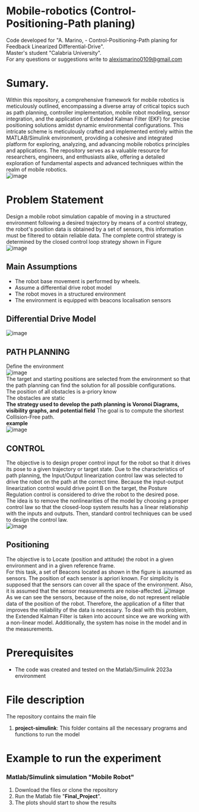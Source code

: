 # Mobile-robotics (Control-Positioning-Path planing)

Code developed for "A. Marino, - Control-Positioning-Path planing for Feedback Linearized Differential-Drive".  
Master's student "Calabria University".  
For any questions or suggestions write to alexismarino0109@gmail.com

# Sumary.
Within this repository, a comprehensive framework for mobile robotics is meticulously outlined, encompassing a diverse array of critical topics such as path planning, controller implementation, mobile robot modeling, sensor integration, and the application of Extended Kalman Filter (EKF) for precise positioning solutions amidst dynamic environmental configurations. This intricate scheme is meticulously crafted and implemented entirely within the MATLAB/Simulink environment, providing a cohesive and integrated platform for exploring, analyzing, and advancing mobile robotics principles and applications. The repository serves as a valuable resource for researchers, engineers, and enthusiasts alike, offering a detailed exploration of fundamental aspects and advanced techniques within the realm of mobile robotics.  
![image](https://github.com/fercho-0109/Mobile-robotics/assets/40362695/23696346-064c-4809-91ac-6b2186e58d7a)


# Problem Statement
Design a mobile robot simulation capable of moving in a structured environment following a desired trajectory  by means of a control strategy, the robot's position data is obtained by a set of sensors, this information must be filtered to obtain reliable data. The complete control strategy is determined by the closed control loop strategy shown in Figure  
![image](https://github.com/fercho-0109/Mobile-robotics/assets/40362695/898f4cfd-08c3-46a4-8ad3-529e24647de3)
## Main Assumptions
- The robot base movement is performed by wheels.  
- Assume a differential drive robot model  
- The robot moves in a structured environment  
- The environment is equipped with beacons localisation sensors  

## Differential Drive Model 
![image](https://github.com/fercho-0109/Mobile-robotics/assets/40362695/e4ec6f7c-1631-4a29-ae84-eefdb1700f1a)

##  PATH PLANNING 
Define the environment  
![image](https://github.com/fercho-0109/Mobile-robotics/assets/40362695/ed22113f-075b-4db6-ac83-3a3f5df54866)  
The target and starting positions are selected from the environment so that the path planning can find the solution for all possible configurations.  
The position of all obstacles is a-priory know  
The obstacles are static   
**The strategy used to develop the path planning is Voronoi Diagrams, visibility graphs, and potential field** The goal is to compute the shortest Collision-Free path.  
**example**  
![image](https://github.com/fercho-0109/Mobile-robotics/assets/40362695/bef6face-4e72-4604-9409-2a6ba333d4fd)


## CONTROL
The objective is to design proper control input for the robot so that it drives its pose to a given trajectory or target state. Due to the characteristics of path planning, the Input/Output linearization control law was selected to drive the robot on the path at the correct time. Because the input-output linearization control would drive point B on the target, the Posture Regulation  control is considered to drive the robot to the desired pose.  
The idea is to remove the nonlinearities of the model by choosing a proper control law so that the closed-loop system results has a linear relationship with the inputs and outputs. Then, standard control techniques can be used to design the control law.  
![image](https://github.com/fercho-0109/Mobile-robotics/assets/40362695/2aa65a5c-04be-4aaa-a429-f6b81f5d5da9)

##  Positioning
The objective is to Locate (position and attitude) the robot in a given environment and in a given reference frame.  
For this task, a set of Beacons located as shown in the figure is assumed as sensors. The position of each sensor is apriori known. For simplicity is supposed that the sensors can cover all the space of the environment. Also, it is assumed that the sensor measurements are noise-affected.
![image](https://github.com/fercho-0109/Mobile-robotics/assets/40362695/f7e19f1d-bc56-4c1a-a998-b423591c5177)  
As we can see the sensors, because of the noise, do not represent reliable data of the position of the robot. Therefore, the application of a filter that improves the reliability of the data is necessary. To deal with this problem, the Extended Kalman Filter is taken into account since we are working with a non-linear model. Additionally, the system has noise in the model and in the measurements. 

 
# Prerequisites
- The code was created and tested on the Matlab/Simulink 2023a environment

# File description
The repository contains the main file
1. **project-simulink**: This folder contains all the necessary programs and functions to run the model



# Example to run the experiment  

### Matlab/Simulink simulation **"Mobile Robot"** 
1. Download the files or clone the repository 
2. Run the Matlab file "**Final_Project**".
4. The plots should start to show the results  




